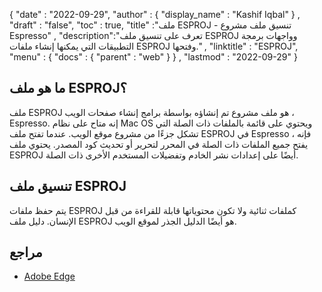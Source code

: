{
  "date" : "2022-09-29",
  "author" : {
    "display_name" : "Kashif Iqbal"
} ,
  "draft" : "false",
  "toc" : true,
  "title" :"ملف ESPROJ - تنسيق ملف مشروع Espresso" ,
  "description":"تعرف على تنسيق ملف ESPROJ وواجهات برمجة التطبيقات التي يمكنها إنشاء ملفات ESPROJ وفتحها." ,
  "linktitle" : "ESPROJ",
  "menu" : {
    "docs" : {
      "parent" : "web"
}
} ,
  "lastmod" : "2022-09-29"
}

## ما هو ملف ESPROJ؟

ملف ESPROJ هو ملف مشروع تم إنشاؤه بواسطة برامج إنشاء صفحات الويب ، Espresso. إنه متاح على نظام Mac OS ويحتوي على قائمة بالملفات ذات الصلة التي تشكل جزءًا من مشروع موقع الويب. عندما تفتح ملف ESPROJ في Espresso ، فإنه يفتح جميع الملفات ذات الصلة في المحرر لتحرير أو تحديث كود المصدر. يحتوي ملف ESPROJ أيضًا على إعدادات نشر الخادم وتفضيلات المستخدم الأخرى ذات الصلة.

## تنسيق ملف ESPROJ

يتم حفظ ملفات ESPROJ كملفات ثنائية ولا تكون محتوياتها قابلة للقراءة من قبل الإنسان. دليل ملف ESPROJ هو أيضًا الدليل الجذر لموقع الويب.

## مراجع

* [Adobe Edge](https://www.adobe.com/sea/products/edge-animate.html)


